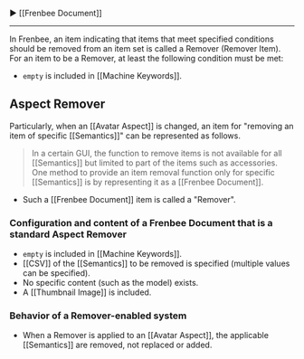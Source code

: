 ▶ [[Frenbee Document]]

---

In Frenbee, an item indicating that items that meet specified conditions should be removed from an item set is called a Remover (Remover Item). For an item to be a Remover, at least the following condition must be met:

* `empty` is included in [[Machine Keywords]].

## Aspect Remover

Particularly, when an [[Avatar Aspect]] is changed, an item for "removing an item of specific [[Semantics]]" can be represented as follows.

> In a certain GUI, the function to remove items is not available for all [[Semantics]] but limited to part of the items such as accessories. One method to provide an item removal function only for specific [[Semantics]] is by representing it as a [[Frenbee Document]].

* Such a [[Frenbee Document]] item is called a "Remover".

### Configuration and content of a Frenbee Document that is a standard Aspect Remover

* `empty` is included in [[Machine Keywords]].
* [[CSV]] of the [[Semantics]] to be removed is specified (multiple values can be specified).
* No specific content (such as the model) exists.
* A [[Thumbnail Image]] is included.

### Behavior of a Remover-enabled system

* When a Remover is applied to an [[Avatar Aspect]], the applicable [[Semantics]] are removed, not replaced or added.
